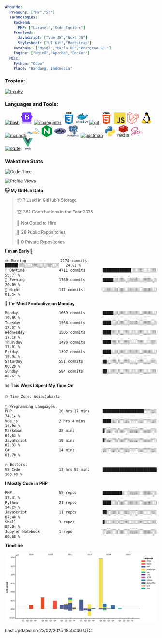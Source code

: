 ```yaml
AboutMe:
  Pronouns: ["Mr","Sr"]
  Technologies:
    Backend:
      PHP: ["Laravel","Code Igniter"]
    Frontend:
      Javascript: ["Vue JS","Nuxt JS"]
      Stylesheet: ["UI Kit","Bootstrap"]
    Database: ["Mysql","Maria DB","Postgree SQL"]
    Engine: ["NginX","Apache","Docker"]
  Misc:
    Python: "Odoo"
    Place: "Bandung, Indonesia"
```
### Tropies:

[![trophy](https://github-profile-trophy.vercel.app/?username=vheins&rank=-C,-B)](https://github.com/vheins)

### Languages and Tools:

[<img src="https://www.vectorlogo.zone/logos/gnu_bash/gnu_bash-icon.svg" alt="bash" width="40" height="40"/>](https://www.gnu.org/software/bash/)
[<img src="https://raw.githubusercontent.com/devicons/devicon/master/icons/bootstrap/bootstrap-plain-wordmark.svg" alt="bootstrap" width="40" height="40"/>](https://getbootstrap.com)
[<img src="https://cdn.worldvectorlogo.com/logos/codeigniter.svg" alt="codeigniter" width="40" height="40"/>](https://codeigniter.com)
[<img src="https://raw.githubusercontent.com/devicons/devicon/master/icons/css3/css3-original-wordmark.svg" alt="css3" width="40" height="40"/>](https://www.w3schools.com/css/)
[<img src="https://raw.githubusercontent.com/devicons/devicon/master/icons/docker/docker-original-wordmark.svg" alt="docker" width="40" height="40"/>](https://www.docker.com/)
[<img src="https://www.vectorlogo.zone/logos/git-scm/git-scm-icon.svg" alt="git" width="40" height="40"/>](https://git-scm.com/)
[<img src="https://raw.githubusercontent.com/devicons/devicon/master/icons/html5/html5-original-wordmark.svg" alt="html5" width="40" height="40"/>](https://www.w3.org/html/)
[<img src="https://raw.githubusercontent.com/devicons/devicon/master/icons/javascript/javascript-original.svg" alt="javascript" width="40" height="40"/>](https://developer.mozilla.org/en-US/docs/Web/JavaScript)
[<img src="https://raw.githubusercontent.com/devicons/devicon/master/icons/laravel/laravel-original.svg" alt="laravel" width="40" height="40"/>](https://laravel.com/)
[<img src="https://raw.githubusercontent.com/devicons/devicon/master/icons/linux/linux-original.svg" alt="linux" width="40" height="40"/>](https://www.linux.org/)
[<img src="https://www.vectorlogo.zone/logos/mariadb/mariadb-icon.svg" alt="mariadb" width="40" height="40"/>](https://mariadb.org/)
[<img src="https://raw.githubusercontent.com/devicons/devicon/master/icons/mysql/mysql-original-wordmark.svg" alt="mysql" width="40" height="40"/>](https://www.mysql.com/)
[<img src="https://raw.githubusercontent.com/devicons/devicon/master/icons/nginx/nginx-original.svg" alt="nginx" width="40" height="40"/>](https://www.nginx.com)
[<img src="https://raw.githubusercontent.com/devicons/devicon/master/icons/php/php-original.svg" alt="php" width="40" height="40"/>](https://www.php.net)
[<img src="https://raw.githubusercontent.com/devicons/devicon/master/icons/postgresql/postgresql-original-wordmark.svg" alt="postgresql" width="40" height="40"/>](https://www.postgresql.org)
[<img src="https://www.vectorlogo.zone/logos/getpostman/getpostman-icon.svg" alt="postman" width="40" height="40"/>](https://postman.com)
[<img src="https://raw.githubusercontent.com/devicons/devicon/master/icons/python/python-original.svg" alt="python" width="40" height="40"/>](https://www.python.org)
[<img src="https://raw.githubusercontent.com/devicons/devicon/master/icons/redis/redis-original-wordmark.svg" alt="redis" width="40" height="40"/>](https://redis.io)
[<img src="https://raw.githubusercontent.com/devicons/devicon/master/icons/sass/sass-original.svg" alt="sass" width="40" height="40"/>](https://sass-lang.com)
[<img src="https://www.vectorlogo.zone/logos/sqlite/sqlite-icon.svg" alt="sqlite" width="40" height="40"/>](https://www.sqlite.org/)
[<img src="https://raw.githubusercontent.com/devicons/devicon/master/icons/vuejs/vuejs-original-wordmark.svg" alt="vuejs" width="40" height="40"/>](https://vuejs.org/)

### Wakatime Stats

<!--START_SECTION:waka-->
![Code Time](http://img.shields.io/badge/Code%20Time-2%2C387%20hrs%2043%20mins-blue)

![Profile Views](http://img.shields.io/badge/Profile%20Views-1-blue)

**🐱 My GitHub Data** 

> 📦 ? Used in GitHub's Storage 
 > 
> 🏆 384 Contributions in the Year 2025
 > 
> 🚫 Not Opted to Hire
 > 
> 📜 28 Public Repositories 
 > 
> 🔑 0 Private Repositories 
 > 
**I'm an Early 🐤** 

```text
🌞 Morning                2174 commits        ██████░░░░░░░░░░░░░░░░░░░   24.81 % 
🌆 Daytime                4711 commits        █████████████░░░░░░░░░░░░   53.77 % 
🌃 Evening                1760 commits        █████░░░░░░░░░░░░░░░░░░░░   20.09 % 
🌙 Night                  117 commits         ░░░░░░░░░░░░░░░░░░░░░░░░░   01.34 % 
```
📅 **I'm Most Productive on Monday** 

```text
Monday                   1669 commits        █████░░░░░░░░░░░░░░░░░░░░   19.05 % 
Tuesday                  1566 commits        ████░░░░░░░░░░░░░░░░░░░░░   17.87 % 
Wednesday                1505 commits        ████░░░░░░░░░░░░░░░░░░░░░   17.18 % 
Thursday                 1490 commits        ████░░░░░░░░░░░░░░░░░░░░░   17.01 % 
Friday                   1397 commits        ████░░░░░░░░░░░░░░░░░░░░░   15.94 % 
Saturday                 551 commits         ██░░░░░░░░░░░░░░░░░░░░░░░   06.29 % 
Sunday                   584 commits         ██░░░░░░░░░░░░░░░░░░░░░░░   06.67 % 
```


📊 **This Week I Spent My Time On** 

```text
🕑︎ Time Zone: Asia/Jakarta

💬 Programming Languages: 
PHP                      10 hrs 17 mins      ███████████████████░░░░░░   74.14 % 
Vue.js                   2 hrs 4 mins        ████░░░░░░░░░░░░░░░░░░░░░   14.98 % 
Markdown                 38 mins             █░░░░░░░░░░░░░░░░░░░░░░░░   04.63 % 
JavaScript               19 mins             █░░░░░░░░░░░░░░░░░░░░░░░░   02.33 % 
C#                       14 mins             ░░░░░░░░░░░░░░░░░░░░░░░░░   01.70 % 

🔥 Editors: 
VS Code                  13 hrs 52 mins      █████████████████████████   100.00 % 
```

**I Mostly Code in PHP** 

```text
PHP                      55 repos            █████████░░░░░░░░░░░░░░░░   37.41 % 
Python                   21 repos            ████░░░░░░░░░░░░░░░░░░░░░   14.29 % 
JavaScript               11 repos            ██░░░░░░░░░░░░░░░░░░░░░░░   07.48 % 
Shell                    3 repos             █░░░░░░░░░░░░░░░░░░░░░░░░   02.04 % 
Jupyter Notebook         1 repo              ░░░░░░░░░░░░░░░░░░░░░░░░░   00.68 % 
```



**Timeline**

![Lines of Code chart](https://raw.githubusercontent.com/vheins/vheins/main/assets/bar_graph.png)


 Last Updated on 23/02/2025 18:44:40 UTC
<!--END_SECTION:waka-->
